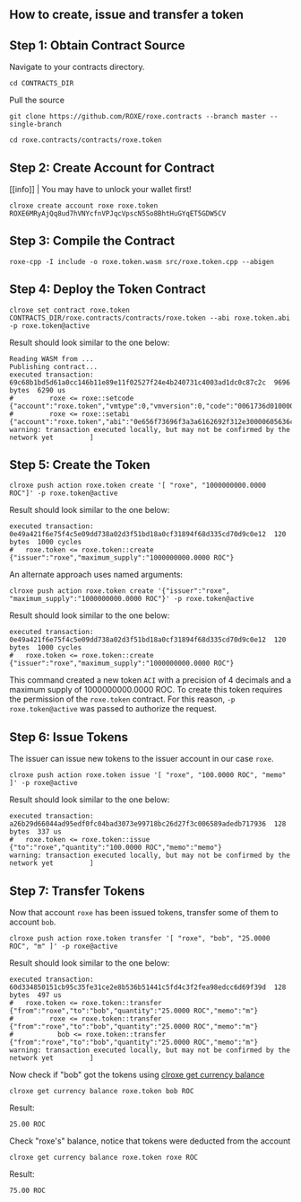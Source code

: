 ## How to create, issue and transfer a token

## Step 1: Obtain Contract Source

Navigate to your contracts directory.

```text
cd CONTRACTS_DIR
```

Pull the source
```text
git clone https://github.com/ROXE/roxe.contracts --branch master --single-branch
```

```text
cd roxe.contracts/contracts/roxe.token
```

## Step 2: Create Account for Contract
[[info]]
| You may have to unlock your wallet first!

```shell
clroxe create account roxe roxe.token ROXE6MRyAjQq8ud7hVNYcfnVPJqcVpscN5So8BhtHuGYqET5GDW5CV
```

## Step 3: Compile the Contract

```shell
roxe-cpp -I include -o roxe.token.wasm src/roxe.token.cpp --abigen
```

## Step 4: Deploy the Token Contract

```shell
clroxe set contract roxe.token CONTRACTS_DIR/roxe.contracts/contracts/roxe.token --abi roxe.token.abi -p roxe.token@active
```

Result should look similar to the one below:
```shell
Reading WASM from ...
Publishing contract...
executed transaction: 69c68b1bd5d61a0cc146b11e89e11f02527f24e4b240731c4003ad1dc0c87c2c  9696 bytes  6290 us
#         roxe <= roxe::setcode               {"account":"roxe.token","vmtype":0,"vmversion":0,"code":"0061736d0100000001aa011c60037f7e7f0060047f...
#         roxe <= roxe::setabi                {"account":"roxe.token","abi":"0e656f73696f3a3a6162692f312e30000605636c6f73650002056f776e6572046e61...
warning: transaction executed locally, but may not be confirmed by the network yet         ]
```

## Step 5: Create the Token

```shell
clroxe push action roxe.token create '[ "roxe", "1000000000.0000 ROC"]' -p roxe.token@active
```

Result should look similar to the one below:
```shell
executed transaction: 0e49a421f6e75f4c5e09dd738a02d3f51bd18a0cf31894f68d335cd70d9c0e12  120 bytes  1000 cycles
#   roxe.token <= roxe.token::create          {"issuer":"roxe","maximum_supply":"1000000000.0000 ROC"}
```

An alternate approach uses named arguments:

```shell
clroxe push action roxe.token create '{"issuer":"roxe", "maximum_supply":"1000000000.0000 ROC"}' -p roxe.token@active
```

Result should look similar to the one below:
```shell
executed transaction: 0e49a421f6e75f4c5e09dd738a02d3f51bd18a0cf31894f68d335cd70d9c0e12  120 bytes  1000 cycles
#   roxe.token <= roxe.token::create          {"issuer":"roxe","maximum_supply":"1000000000.0000 ROC"}
```
This command created a new token `ACI` with a precision of 4 decimals and a maximum supply of 1000000000.0000 ROC.  To create this token requires the permission of the `roxe.token` contract. For this reason, `-p roxe.token@active` was passed to authorize the request.

## Step 6: Issue Tokens

The issuer can issue new tokens to the issuer account in our case `roxe`.

```text
clroxe push action roxe.token issue '[ "roxe", "100.0000 ROC", "memo" ]' -p roxe@active
```

Result should look similar to the one below:
```shell
executed transaction: a26b29d66044ad95edf0fc04bad3073e99718bc26d27f3c006589adedb717936  128 bytes  337 us
#   roxe.token <= roxe.token::issue           {"to":"roxe","quantity":"100.0000 ROC","memo":"memo"}
warning: transaction executed locally, but may not be confirmed by the network yet         ]
```

## Step 7: Transfer Tokens

Now that account `roxe` has been issued tokens, transfer some of them to account `bob`.

```shell
clroxe push action roxe.token transfer '[ "roxe", "bob", "25.0000 ROC", "m" ]' -p roxe@active
```

Result should look similar to the one below:
```text
executed transaction: 60d334850151cb95c35fe31ce2e8b536b51441c5fd4c3f2fea98edcc6d69f39d  128 bytes  497 us
#   roxe.token <= roxe.token::transfer        {"from":"roxe","to":"bob","quantity":"25.0000 ROC","memo":"m"}
#         roxe <= roxe.token::transfer        {"from":"roxe","to":"bob","quantity":"25.0000 ROC","memo":"m"}
#           bob <= roxe.token::transfer        {"from":"roxe","to":"bob","quantity":"25.0000 ROC","memo":"m"}
warning: transaction executed locally, but may not be confirmed by the network yet         ]
```
Now check if "bob" got the tokens using [clroxe get currency balance](https://developers.roxe.io/roxe-clroxe/reference#currency-balance)

```shell
clroxe get currency balance roxe.token bob ROC
```

Result:
```text
25.00 ROC
```

Check "roxe's" balance, notice that tokens were deducted from the account

```shell
clroxe get currency balance roxe.token roxe ROC
```

Result:
```text
75.00 ROC
```
